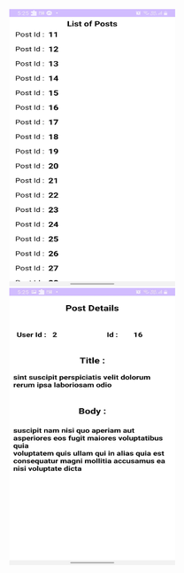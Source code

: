 
<img src="https://github.com/sherifelkady70/Posts-List-task-/blob/master/Post%20IDs.jpg" alt="Home Activity" width="300" height="500">
<img src="https://github.com/sherifelkady70/Posts-List-task-/blob/master/Details.jpg" alt="Details Activity" width="300" height="500">
